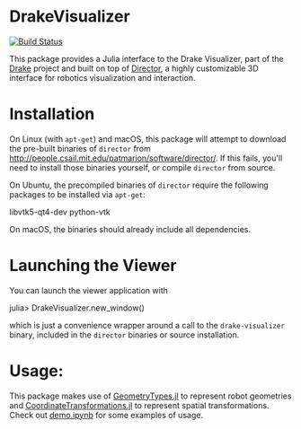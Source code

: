 # DrakeVisualizer

[![Build Status](https://travis-ci.org/rdeits/DrakeVisualizer.jl.svg?branch=prebuilt)](https://travis-ci.org/rdeits/DrakeVisualizer.jl)

This package provides a Julia interface to the Drake Visualizer, part of the [Drake](http://drake.mit.edu) project and built on top of [Director](https://github.com/RobotLocomotion/director), a highly customizable 3D interface for robotics visualization and interaction.

# Installation

On Linux (with `apt-get`) and macOS, this package will attempt to download the pre-built binaries of `director` from <http://people.csail.mit.edu/patmarion/software/director/>. If this fails, you'll need to install those binaries yourself, or compile `director` from source.

On Ubuntu, the precompiled binaries of `director` require the following packages to be installed via `apt-get`:

  libvtk5-qt4-dev
  python-vtk

On macOS, the binaries should already include all dependencies.

# Launching the Viewer

You can launch the viewer application with

  julia> DrakeVisualizer.new_window()

which is just a convenience wrapper around a call to the `drake-visualizer` binary, included in the `director` binaries or source installation. 

# Usage:

This package makes use of [GeometryTypes.jl](https://github.com/JuliaGeometry/GeometryTypes.jl) to represent robot geometries and [CoordinateTransformations.jl](https://github.com/FugroRoames/CoordinateTransformations.jl) to represent spatial transformations. Check out [demo.ipynb](https://github.com/rdeits/DrakeVisualizer.jl/blob/master/demo.ipynb) for some examples of usage.

